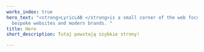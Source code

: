 ```yaml
---
works_index: true
hero_text: "<strong>LyricLAB </strong>is a small corner of the web focused on building
  bespoke websites and modern brands. "
title: Hero
short_description: Tutaj powstają szybkie strony!

---
```

<Hero :text="$page.frontmatter.hero_text" />
<WorksList />